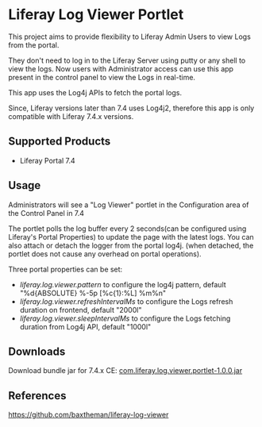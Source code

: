 
# Liferay Log Viewer Portlet

This project aims to provide flexibility to Liferay Admin Users to view Logs from the portal.

They don't need to log in to the Liferay Server using putty or any shell to view the logs. Now users with Administrator access can use this app present in the control panel to view the Logs in real-time.

This app uses the Log4j APIs to fetch the portal logs.

Since, Liferay versions later than 7.4 uses Log4j2, therefore this app is only compatible with Liferay 7.4.x versions.

## Supported Products

* Liferay Portal 7.4

## Usage

Administrators will see a "Log Viewer" portlet in the Configuration area of the Control Panel in 7.4

The portlet polls the log buffer every 2 seconds(can be configured using Liferay's Portal Properties) to update the page with the latest logs.
You can also attach or detach the logger from the portal log4j. (when detached, the portlet does not cause any overhead on portal operations).

Three portal properties can be set:
* *liferay.log.viewer.pattern* to configure the log4j pattern, default "%d{ABSOLUTE} %-5p \[%c{1}:%L\] %m%n"
* *liferay.log.viewer.refreshIntervalMs* to configure the Logs refresh duration on frontend, default "2000l"
* *liferay.log.viewer.sleepIntervalMs* to configure the Logs fetching duration from Log4j API, default "1000l"

## Downloads

Download bundle jar for 7.4.x CE: [com.liferay.log.viewer.portlet-1.0.0.jar](https://github.com/prateeeksharma/liferay-log-viewer/releases/download/v1.0.0/com.liferay.log.viewer.portlet-1.0.0.jar)

## References

https://github.com/baxtheman/liferay-log-viewer

